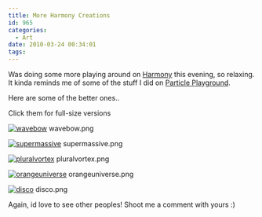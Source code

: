 ```yaml
---
title: More Harmony Creations
id: 965
categories:
  - Art
date: 2010-03-24 00:34:01
tags:
---
```


Was doing some more playing around on [Harmony](https://mrdoob.com/projects/harmony) this evening, so relaxing. It kinda reminds me of some of the stuff I did on [Particle Playground](https://www.mikecann.co.uk/programming/particle-playground/).

Here are some of the better ones..

Click them for full-size versions

[![](https://www.mikecann.co.uk/wp-content/uploads/2010/03/wavebow-1024x562.png "wavebow")](https://mikecann.co.uk/wp-content/uploads/2010/03/wavebow.png)
wavebow.png

[![](https://www.mikecann.co.uk/wp-content/uploads/2010/03/supermassive-1024x445.png "supermassive")](https://mikecann.co.uk/wp-content/uploads/2010/03/supermassive.png)
supermassive.png

[![](https://www.mikecann.co.uk/wp-content/uploads/2010/03/pluralvortex-1024x459.png "pluralvortex")](https://mikecann.co.uk/wp-content/uploads/2010/03/pluralvortex.png)
pluralvortex.png

[![](https://www.mikecann.co.uk/wp-content/uploads/2010/03/orangeuniverse-1024x536.png "orangeuniverse")](https://mikecann.co.uk/wp-content/uploads/2010/03/orangeuniverse.png)
orangeuniverse.png

[![](https://www.mikecann.co.uk/wp-content/uploads/2010/03/disco-1024x536.png "disco")](https://mikecann.co.uk/wp-content/uploads/2010/03/disco.png)
disco.png

Again, id love to see other peoples! Shoot me a comment with yours :)